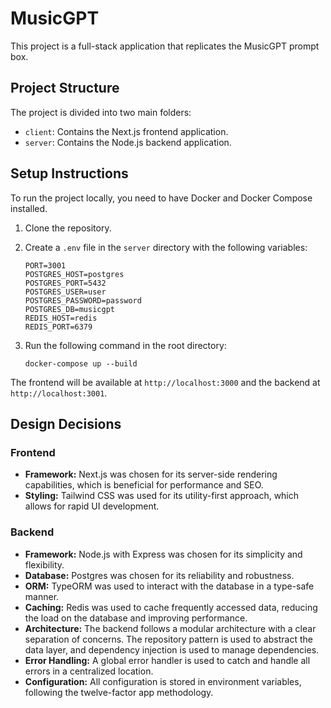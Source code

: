 # MusicGPT

This project is a full-stack application that replicates the MusicGPT prompt box.

## Project Structure

The project is divided into two main folders:

-   `client`: Contains the Next.js frontend application.
-   `server`: Contains the Node.js backend application.

## Setup Instructions

To run the project locally, you need to have Docker and Docker Compose installed.

1.  Clone the repository.
2.  Create a `.env` file in the `server` directory with the following variables:

    ```
    PORT=3001
    POSTGRES_HOST=postgres
    POSTGRES_PORT=5432
    POSTGRES_USER=user
    POSTGRES_PASSWORD=password
    POSTGRES_DB=musicgpt
    REDIS_HOST=redis
    REDIS_PORT=6379
    ```

3.  Run the following command in the root directory:

    ```
    docker-compose up --build
    ```

The frontend will be available at `http://localhost:3000` and the backend at `http://localhost:3001`.

## Design Decisions

### Frontend

-   **Framework:** Next.js was chosen for its server-side rendering capabilities, which is beneficial for performance and SEO.
-   **Styling:** Tailwind CSS was used for its utility-first approach, which allows for rapid UI development.

### Backend

-   **Framework:** Node.js with Express was chosen for its simplicity and flexibility.
-   **Database:** Postgres was chosen for its reliability and robustness.
-   **ORM:** TypeORM was used to interact with the database in a type-safe manner.
-   **Caching:** Redis was used to cache frequently accessed data, reducing the load on the database and improving performance.
-   **Architecture:** The backend follows a modular architecture with a clear separation of concerns. The repository pattern is used to abstract the data layer, and dependency injection is used to manage dependencies.
-   **Error Handling:** A global error handler is used to catch and handle all errors in a centralized location.
-   **Configuration:** All configuration is stored in environment variables, following the twelve-factor app methodology.
